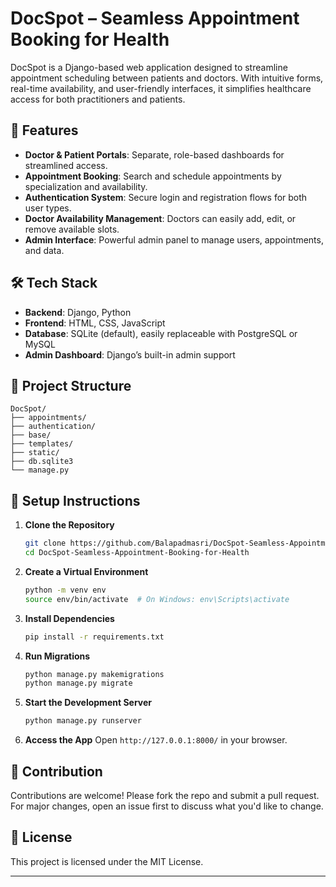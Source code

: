 # DocSpot – Seamless Appointment Booking for Health

DocSpot is a Django-based web application designed to streamline appointment scheduling between patients and doctors. With intuitive forms, real-time availability, and user-friendly interfaces, it simplifies healthcare access for both practitioners and patients.

## 🚀 Features

- **Doctor & Patient Portals**: Separate, role-based dashboards for streamlined access.
- **Appointment Booking**: Search and schedule appointments by specialization and availability.
- **Authentication System**: Secure login and registration flows for both user types.
- **Doctor Availability Management**: Doctors can easily add, edit, or remove available slots.
- **Admin Interface**: Powerful admin panel to manage users, appointments, and data.

## 🛠️ Tech Stack

- **Backend**: Django, Python
- **Frontend**: HTML, CSS, JavaScript
- **Database**: SQLite (default), easily replaceable with PostgreSQL or MySQL
- **Admin Dashboard**: Django’s built-in admin support

## 📂 Project Structure

```
DocSpot/
├── appointments/
├── authentication/
├── base/
├── templates/
├── static/
├── db.sqlite3
└── manage.py
```

## 🔧 Setup Instructions

1. **Clone the Repository**
   ```bash
   git clone https://github.com/Balapadmasri/DocSpot-Seamless-Appointment-Booking-for-Health.git
   cd DocSpot-Seamless-Appointment-Booking-for-Health
   ```

2. **Create a Virtual Environment**
   ```bash
   python -m venv env
   source env/bin/activate  # On Windows: env\Scripts\activate
   ```

3. **Install Dependencies**
   ```bash
   pip install -r requirements.txt
   ```

4. **Run Migrations**
   ```bash
   python manage.py makemigrations
   python manage.py migrate
   ```

5. **Start the Development Server**
   ```bash
   python manage.py runserver
   ```

6. **Access the App**
   Open `http://127.0.0.1:8000/` in your browser.

## 🤝 Contribution

Contributions are welcome! Please fork the repo and submit a pull request. For major changes, open an issue first to discuss what you'd like to change.

## 📄 License

This project is licensed under the MIT License.

---
